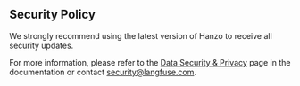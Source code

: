 ## Security Policy
We strongly recommend using the latest version of Hanzo to receive all security updates.

For more information, please refer to the [Data Security & Privacy](https://langfuse.com/docs/data-security-privacy) page in the documentation or contact security@langfuse.com.
